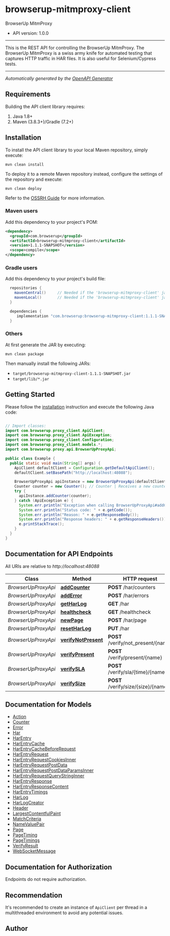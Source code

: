 # browserup-mitmproxy-client

BrowserUp MitmProxy
- API version: 1.0.0

___
This is the REST API for controlling the BrowserUp MitmProxy.
The BrowserUp MitmProxy is a swiss army knife for automated testing that
captures HTTP traffic in HAR files. It is also useful for Selenium/Cypress tests.
___



*Automatically generated by the [OpenAPI Generator](https://openapi-generator.tech)*


## Requirements

Building the API client library requires:
1. Java 1.8+
2. Maven (3.8.3+)/Gradle (7.2+)

## Installation

To install the API client library to your local Maven repository, simply execute:

```shell
mvn clean install
```

To deploy it to a remote Maven repository instead, configure the settings of the repository and execute:

```shell
mvn clean deploy
```

Refer to the [OSSRH Guide](http://central.sonatype.org/pages/ossrh-guide.html) for more information.

### Maven users

Add this dependency to your project's POM:

```xml
<dependency>
  <groupId>com.browserup</groupId>
  <artifactId>browserup-mitmproxy-client</artifactId>
  <version>1.1.1-SNAPSHOT</version>
  <scope>compile</scope>
</dependency>
```

### Gradle users

Add this dependency to your project's build file:

```groovy
  repositories {
    mavenCentral()     // Needed if the 'browserup-mitmproxy-client' jar has been published to maven central.
    mavenLocal()       // Needed if the 'browserup-mitmproxy-client' jar has been published to the local maven repo.
  }

  dependencies {
     implementation "com.browserup:browserup-mitmproxy-client:1.1.1-SNAPSHOT"
  }
```

### Others

At first generate the JAR by executing:

```shell
mvn clean package
```

Then manually install the following JARs:

* `target/browserup-mitmproxy-client-1.1.1-SNAPSHOT.jar`
* `target/lib/*.jar`

## Getting Started

Please follow the [installation](#installation) instruction and execute the following Java code:

```java

// Import classes:
import com.browserup.proxy_client.ApiClient;
import com.browserup.proxy_client.ApiException;
import com.browserup.proxy_client.Configuration;
import com.browserup.proxy_client.models.*;
import com.browserup.proxy.api.BrowserUpProxyApi;

public class Example {
  public static void main(String[] args) {
    ApiClient defaultClient = Configuration.getDefaultApiClient();
    defaultClient.setBasePath("http://localhost:48088");

    BrowserUpProxyApi apiInstance = new BrowserUpProxyApi(defaultClient);
    Counter counter = new Counter(); // Counter | Receives a new counter to add. The counter is stored, under the hood, in an array in the har under the _counters key
    try {
      apiInstance.addCounter(counter);
    } catch (ApiException e) {
      System.err.println("Exception when calling BrowserUpProxyApi#addCounter");
      System.err.println("Status code: " + e.getCode());
      System.err.println("Reason: " + e.getResponseBody());
      System.err.println("Response headers: " + e.getResponseHeaders());
      e.printStackTrace();
    }
  }
}

```

## Documentation for API Endpoints

All URIs are relative to *http://localhost:48088*

Class | Method | HTTP request | Description
------------ | ------------- | ------------- | -------------
*BrowserUpProxyApi* | [**addCounter**](docs/BrowserUpProxyApi.md#addCounter) | **POST** /har/counters | 
*BrowserUpProxyApi* | [**addError**](docs/BrowserUpProxyApi.md#addError) | **POST** /har/errors | 
*BrowserUpProxyApi* | [**getHarLog**](docs/BrowserUpProxyApi.md#getHarLog) | **GET** /har | 
*BrowserUpProxyApi* | [**healthcheck**](docs/BrowserUpProxyApi.md#healthcheck) | **GET** /healthcheck | 
*BrowserUpProxyApi* | [**newPage**](docs/BrowserUpProxyApi.md#newPage) | **POST** /har/page | 
*BrowserUpProxyApi* | [**resetHarLog**](docs/BrowserUpProxyApi.md#resetHarLog) | **PUT** /har | 
*BrowserUpProxyApi* | [**verifyNotPresent**](docs/BrowserUpProxyApi.md#verifyNotPresent) | **POST** /verify/not_present/{name} | 
*BrowserUpProxyApi* | [**verifyPresent**](docs/BrowserUpProxyApi.md#verifyPresent) | **POST** /verify/present/{name} | 
*BrowserUpProxyApi* | [**verifySLA**](docs/BrowserUpProxyApi.md#verifySLA) | **POST** /verify/sla/{time}/{name} | 
*BrowserUpProxyApi* | [**verifySize**](docs/BrowserUpProxyApi.md#verifySize) | **POST** /verify/size/{size}/{name} | 


## Documentation for Models

 - [Action](docs/Action.md)
 - [Counter](docs/Counter.md)
 - [Error](docs/Error.md)
 - [Har](docs/Har.md)
 - [HarEntry](docs/HarEntry.md)
 - [HarEntryCache](docs/HarEntryCache.md)
 - [HarEntryCacheBeforeRequest](docs/HarEntryCacheBeforeRequest.md)
 - [HarEntryRequest](docs/HarEntryRequest.md)
 - [HarEntryRequestCookiesInner](docs/HarEntryRequestCookiesInner.md)
 - [HarEntryRequestPostData](docs/HarEntryRequestPostData.md)
 - [HarEntryRequestPostDataParamsInner](docs/HarEntryRequestPostDataParamsInner.md)
 - [HarEntryRequestQueryStringInner](docs/HarEntryRequestQueryStringInner.md)
 - [HarEntryResponse](docs/HarEntryResponse.md)
 - [HarEntryResponseContent](docs/HarEntryResponseContent.md)
 - [HarEntryTimings](docs/HarEntryTimings.md)
 - [HarLog](docs/HarLog.md)
 - [HarLogCreator](docs/HarLogCreator.md)
 - [Header](docs/Header.md)
 - [LargestContentfulPaint](docs/LargestContentfulPaint.md)
 - [MatchCriteria](docs/MatchCriteria.md)
 - [NameValuePair](docs/NameValuePair.md)
 - [Page](docs/Page.md)
 - [PageTiming](docs/PageTiming.md)
 - [PageTimings](docs/PageTimings.md)
 - [VerifyResult](docs/VerifyResult.md)
 - [WebSocketMessage](docs/WebSocketMessage.md)


<a id="documentation-for-authorization"></a>
## Documentation for Authorization

Endpoints do not require authorization.


## Recommendation

It's recommended to create an instance of `ApiClient` per thread in a multithreaded environment to avoid any potential issues.

## Author



